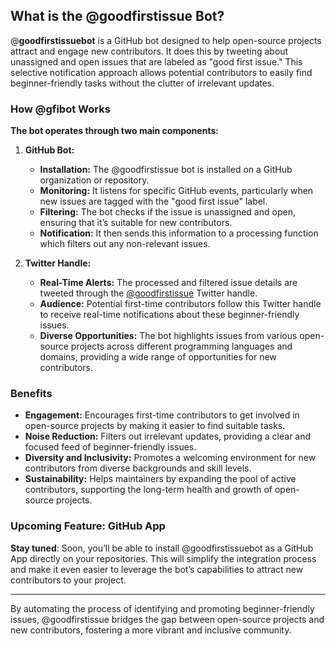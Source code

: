 ## What is the @goodfirstissue Bot?

@**goodfirstissuebot** is a GitHub bot designed to help open-source projects attract and engage new contributors. It does this by tweeting about unassigned and open issues that are labeled as "good first issue." This selective notification approach allows potential contributors to easily find beginner-friendly tasks without the clutter of irrelevant updates.

### How @gfibot Works

**The bot operates through two main components:**

1. **GitHub Bot:**
   - **Installation:** The @goodfirstissue bot is installed on a GitHub organization or repository.
   - **Monitoring:** It listens for specific GitHub events, particularly when new issues are tagged with the "good first issue" label.
   - **Filtering:** The bot checks if the issue is unassigned and open, ensuring that it’s suitable for new contributors.
   - **Notification:** It then sends this information to a processing function which filters out any non-relevant issues.

2. **Twitter Handle:**
   - **Real-Time Alerts:** The processed and filtered issue details are tweeted through the [@goodfirstissue](https://twitter.com/goodfirstissue) Twitter handle.
   - **Audience:** Potential first-time contributors follow this Twitter handle to receive real-time notifications about these beginner-friendly issues.
   - **Diverse Opportunities:** The bot highlights issues from various open-source projects across different programming languages and domains, providing a wide range of opportunities for new contributors.

### Benefits

- **Engagement:** Encourages first-time contributors to get involved in open-source projects by making it easier to find suitable tasks.
- **Noise Reduction:** Filters out irrelevant updates, providing a clear and focused feed of beginner-friendly issues.
- **Diversity and Inclusivity:** Promotes a welcoming environment for new contributors from diverse backgrounds and skill levels.
- **Sustainability:** Helps maintainers by expanding the pool of active contributors, supporting the long-term health and growth of open-source projects.

### Upcoming Feature: GitHub App

**Stay tuned**: Soon, you’ll be able to install @goodfirstissuebot as a GitHub App directly on your repositories. This will simplify the integration process and make it even easier to leverage the bot’s capabilities to attract new contributors to your project.

---

By automating the process of identifying and promoting beginner-friendly issues, @goodfirstissue bridges the gap between open-source projects and new contributors, fostering a more vibrant and inclusive community.
